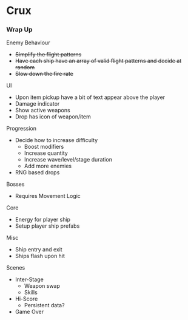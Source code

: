 # Crux

### Wrap Up

Enemy Behaviour
  - ~~Simplify the flight patterns~~
  - ~~Have each ship have an array of valid flight patterns and decide at random~~
  - ~~Slow down the fire rate~~

UI
  - Upon item pickup have a bit of text appear above the player
  - Damage indicator
  - Show active weapons
  - Drop has icon of weapon/item

Progression
  - Decide how to increase difficulty
    - Boost modifiers
    - Increase quantity
    - Increase wave/level/stage duration
    - Add more enemies
  - RNG based drops

Bosses
  - Requires Movement Logic

Core
  - Energy for player ship
  - Setup player ship prefabs

Misc
  - Ship entry and exit
  - Ships flash upon hit

Scenes
  - Inter-Stage
    - Weapon swap
    - Skills
  - Hi-Score
    - Persistent data?
  - Game Over